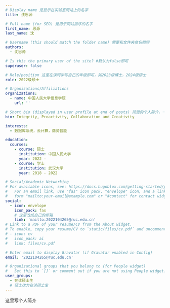 ```yaml
---
# Display name 是显示在实验室网站上的名字
title: 沈思源

# Full name (for SEO) 是用于网站排序的名字
first_name: 思源
last_name: 沈

# Username (this should match the folder name) 需要和文件夹命名相同
authors:
  - 沈思源

# Is this the primary user of the site? #默认为false即可
superuser: false

# Role/position 这里在读同学写自己的年级即可，如2023级博士，2024级硕士
role: 2022级硕士

# Organizations/Affiliations
organizations:
  - name: 中国人民大学信息学院
    url: ''

# Short bio (displayed in user profile at end of posts) 简短的个人简介，一两句话即可
bio: Integrity, Proactivity, Collaboration and Creativity

interests:
  - 数据库系统，云计算，商务智能

education:
  courses:
    - course: 硕士
      institution: 中国人民大学
      year: 2022 - 
    - course: 学士
      institution: 武汉大学
      year: 2018 - 2022

# Social/Academic Networking
# For available icons, see: https://docs.hugoblox.com/getting-started/page-builder/#icons
#   For an email link, use "fas" icon pack, "envelope" icon, and a link in the
#   form "mailto:your-email@example.com" or "#contact" for contact widget.
social:
  - icon: envelope
    icon_pack: fas
    # 这里改成自己的邮箱
    link: 'mailto:2022104265@ruc.edu.cn'
# Link to a PDF of your resume/CV from the About widget.
# To enable, copy your resume/CV to `static/files/cv.pdf` and uncomment the lines below.
# - icon: cv
#   icon_pack: ai
#   link: files/cv.pdf

# Enter email to display Gravatar (if Gravatar enabled in Config)
email: '2022104265@ruc.edu.cn'

# Organizational groups that you belong to (for People widget)
#   Set this to `[]` or comment out if you are not using People widget.
user_groups:
  - 在读硕士生
  # 硕士改为在读硕士生
---
```


这里写个人简介